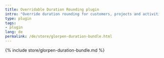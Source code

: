 ```yaml
---
title: Overridable Duration Rounding plugin
intro: "Override duration rounding for customers, projects and activities"
type: plugin
tags:
- plugin
lang: de
permalink: /de/store/glorpen-duration-bundle.html
---
```


{% include store/glorpen-duration-bundle.md %}
